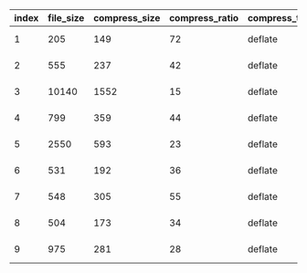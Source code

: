 | index | file_size | compress_size | compress_ratio | compress_type | modification_date | crc32 | file_name |
| ----- | ----- | ----- | ----- | ----- | ----- | ----- | ----- |
| 1 | 205 | 149 | 72 | deflate | 2024-12-24T00:00:00+00:00 | 484DC746 | docProps/app.xml |
| 2 | 555 | 237 | 42 | deflate | 2024-12-24T00:00:00+00:00 | B1B07CE4 | docProps/core.xml |
| 3 | 10140 | 1552 | 15 | deflate | 2024-12-24T00:00:00+00:00 | 239C5C99 | xl/theme/theme1.xml |
| 4 | 799 | 359 | 44 | deflate | 2024-12-24T00:00:00+00:00 | AB4C96A5 | xl/worksheets/sheet1.xml |
| 5 | 2550 | 593 | 23 | deflate | 2024-12-24T00:00:00+00:00 | DCA3F37C | xl/styles.xml |
| 6 | 531 | 192 | 36 | deflate | 2024-12-24T00:00:00+00:00 | 1CBB8A97 | _rels/.rels |
| 7 | 548 | 305 | 55 | deflate | 2024-12-24T00:00:00+00:00 | 2E4D20FE | xl/workbook.xml |
| 8 | 504 | 173 | 34 | deflate | 2024-12-24T00:00:00+00:00 | A29B1E24 | xl/_rels/workbook.xml.rels |
| 9 | 975 | 281 | 28 | deflate | 2024-12-24T00:00:00+00:00 | 92799065 | [Content_Types].xml |
